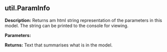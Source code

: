 ## util.ParamInfo  
  
  
**Description:** Returns am html string representation of the parameters in this model.
The string can be printed to the console for viewing.  
  
**Parameters:**  
  
**Returns:** Text that summarises what is in the model.  
